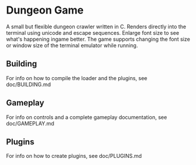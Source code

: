 # Dungeon Game
A small but flexible dungeon crawler written in C. Renders directly into the terminal using unicode and escape sequences. Enlarge font size to see what's happening ingame better. The game supports changing the font size or window size of the terminal emulator while running.

## Building

For info on how to compile the loader and the plugins, see doc/BUILDING.md

## Gameplay

For info on controls and a complete gameplay documentation, see doc/GAMEPLAY.md

## Plugins

For info on how to create plugins, see doc/PLUGINS.md
